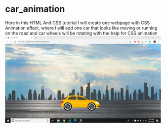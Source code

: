 # car_animation
Here in this HTML And CSS tutorial I will create one webpage with CSS Animation effect, where I will add one car that looks like moving or running on the road and car wheels will be rotating with the help for CSS animation
<img src="car_animation_picture.png">
